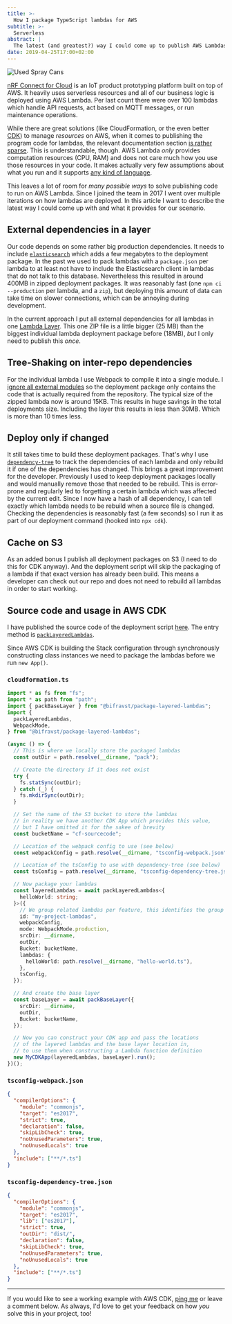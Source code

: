 ```yaml
---
title: >-
  How I package TypeScript lambdas for AWS
subtitle: >-
  Serverless
abstract: |
  The latest (and greatest?) way I could come up to publish AWS Lambdas written in TypeScript.
date: 2019-04-25T17:00+02:00
---
```


![Used Spray Cans](../media/how-i-package-typescript-lambdas-for-aws.jpg)

[nRF Connect for Cloud](https://nrfcloud.com/) is an IoT product prototyping
platform built on top of AWS. It heavily uses serverless resources and all of
our business logic is deployed using AWS Lambda. Per last count there were over
100 lambdas which handle API requests, act based on MQTT messages, or run
maintenance operations.

While there are great solutions (like CloudFormation, or the even better
[CDK](https://github.com/awslabs/aws-cdk)) to manage _resources_ on AWS, when it
comes to publishing the program code for lambdas, the relevant documentation
section
[is rather sparse](https://docs.aws.amazon.com/lambda/latest/dg/nodejs-create-deployment-pkg.html).
This is understandable, though. AWS Lambda _only_ provides computation resources
(CPU, RAM) and does not care much how you use those resources in your code. It
makes actually very few assumptions about what you run and it supports
[any kind of language](https://docs.aws.amazon.com/lambda/latest/dg/runtimes-custom.html).

This leaves a lot of room for _many possible ways_ to solve publishing code to
run on AWS Lambda. Since I joined the team in 2017 I went over multiple
iterations on how lambdas are deployed. In this article I want to describe the
latest way I could come up with and what it provides for our scenario.

## External dependencies in a layer

Our code depends on some rather big production dependencies. It needs to include
[`elasticsearch`](https://www.npmjs.com/package/elasticsearch) which adds a few
megabytes to the deployment package. In the past we used to pack lambdas with a
`package.json` per lambda to at least not have to include the Elasticsearch
client in lambdas that do not talk to this database. Nevertheless this resulted
in around 400MB in zipped deployment packages. It was reasonably fast (one
`npm ci --production` per lambda, and a `zip`), but deploying this amount of
data can take time on slower connections, which can be annoying during
development.

In the current approach I put all external dependencies for all lambdas in one
[Lambda Layer](https://docs.aws.amazon.com/lambda/latest/dg/configuration-layers.html).
This one ZIP file is a little bigger (25 MB) than the biggest individual lambda
deployment package before (18MB), _but_ I only need to publish this _once_.

## Tree-Shaking on inter-repo dependencies

For the individual lambda I use Webpack to compile it into a single module. I
[ignore all external modules](https://github.com/bifravst/package-layered-lambdas/blob/b8191d650a73d2eb208f4a90d46bb4e93db61782/src/packLambda.ts#L102)
so the deployment package only contains the code that is actually required from
the repository. The typical size of the zipped lambda now is around 15KB. This
results in huge savings in the total deployments size. Including the layer this
results in less than 30MB. Which is more than 10 times less.

## Deploy only if changed

It still takes time to build these deployment packages. That's why I use
[`dependency-tree`](https://www.npmjs.com/package/dependency-tree) to track the
dependencies of each lambda and only rebuild it if one of the dependencies has
changed. This brings a great improvement for the developer. Previously I used to
keep deployment packages locally and would manually remove those that needed to
be rebuild. This is error-prone and regularly led to forgetting a certain lambda
which was affected by the current edit. Since I now have a hash of all
dependency, I can tell exactly which lambda needs to be rebuild when a source
file is changed. Checking the dependencies is reasonably fast (a few seconds) so
I run it as part of our deployment command (hooked into `npx cdk`).

## Cache on S3

As an added bonus I publish all deployment packages on S3 (I need to do this for
CDK anyway). And the deployment script will skip the packaging of a lambda if
that exact version has already been build. This means a developer can check out
our repo and does not need to rebuild all lambdas in order to start working.

## Source code and usage in AWS CDK

I have published the source code of the deployment script
[here](https://github.com/bifravst/package-layered-lambdas). The entry method is
[`packLayeredLambdas`](https://github.com/bifravst/package-layered-lambdas/blob/saga/src/packLayeredLambdas.ts).

Since AWS CDK is building the Stack configuration through synchronously
constructing class instances we need to package the lambdas before we run
`new App()`.

### `cloudformation.ts`

```typescript
import * as fs from "fs";
import * as path from "path";
import { packBaseLayer } from "@bifravst/package-layered-lambdas";
import {
  packLayeredLambdas,
  WebpackMode,
} from "@bifravst/package-layered-lambdas";

(async () => {
  // This is where we locally store the packaged lambdas
  const outDir = path.resolve(__dirname, "pack");

  // Create the directory if it does not exist
  try {
    fs.statSync(outDir);
  } catch (_) {
    fs.mkdirSync(outDir);
  }

  // Set the name of the S3 bucket to store the lambdas
  // in reality we have another CDK App which provides this value,
  // but I have omitted it for the sakee of brevity
  const bucketName = "cf-sourcecode";

  // Location of the webpack config to use (see below)
  const webpackConfig = path.resolve(__dirname, "tsconfig-webpack.json");

  // Location of the tsConfig to use with dependency-tree (see below)
  const tsConfig = path.resolve(__dirname, "tsconfig-dependency-tree.json");

  // Now package your lambdas
  const layeredLambdas = await packLayeredLambdas<{
    helloWorld: string;
  }>({
    // We group related lambdas per feature, this identifies the group
    id: "my-project-lambdas",
    webpackConfig,
    mode: WebpackMode.production,
    srcDir: __dirname,
    outDir,
    Bucket: bucketName,
    lambdas: {
      helloWorld: path.resolve(__dirname, "hello-world.ts"),
    },
    tsConfig,
  });

  // And create the base layer
  const baseLayer = await packBaseLayer({
    srcDir: __dirname,
    outDir,
    Bucket: bucketName,
  });

  // Now you can construct your CDK app and pass the locations
  // of the layered lambdas and the base layer location in,
  // to use them when constructing a Lambda function definition
  new MyCDKApp(layeredLambdas, baseLayer).run();
})();
```

### `tsconfig-webpack.json`

```json
{
  "compilerOptions": {
    "module": "commonjs",
    "target": "es2017",
    "strict": true,
    "declaration": false,
    "skipLibCheck": true,
    "noUnusedParameters": true,
    "noUnusedLocals": true
  },
  "include": ["**/*.ts"]
}
```

### `tsconfig-dependency-tree.json`

```json
{
  "compilerOptions": {
    "module": "commonjs",
    "target": "es2017",
    "lib": ["es2017"],
    "strict": true,
    "outDir": "dist/",
    "declaration": false,
    "skipLibCheck": true,
    "noUnusedParameters": true,
    "noUnusedLocals": true
  },
  "include": ["**/*.ts"]
}
```

---

If you would like to see a working example with AWS CDK,
[ping me](https://twitter.com/coderbyheart) or leave a comment below. As always,
I'd love to get your feedback on how _you_ solve this in your project, too!

